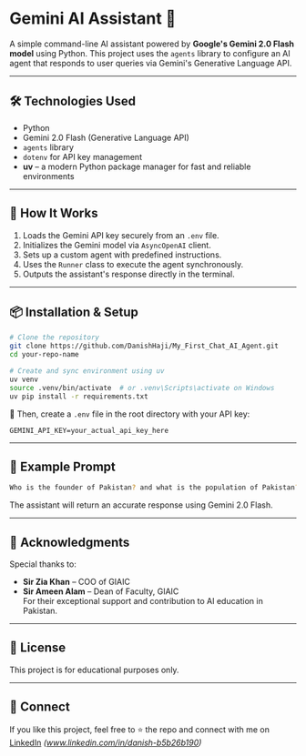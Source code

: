 # Gemini AI Assistant 🤖

A simple command-line AI assistant powered by **Google's Gemini 2.0 Flash model** using Python. This project uses the `agents` library to configure an AI agent that responds to user queries via Gemini's Generative Language API.

---


## 🛠 Technologies Used

- Python  
- Gemini 2.0 Flash (Generative Language API)  
- `agents` library  
- `dotenv` for API key management  
- **uv** – a modern Python package manager for fast and reliable environments

---

## 🚀 How It Works

1. Loads the Gemini API key securely from an `.env` file.  
2. Initializes the Gemini model via `AsyncOpenAI` client.  
3. Sets up a custom agent with predefined instructions.  
4. Uses the `Runner` class to execute the agent synchronously.  
5. Outputs the assistant's response directly in the terminal.

---

## 📦 Installation & Setup

```bash
# Clone the repository
git clone https://github.com/DanishHaji/My_First_Chat_AI_Agent.git
cd your-repo-name

# Create and sync environment using uv
uv venv
source .venv/bin/activate  # or .venv\Scripts\activate on Windows
uv pip install -r requirements.txt
```

📁 Then, create a `.env` file in the root directory with your API key:

```env
GEMINI_API_KEY=your_actual_api_key_here
```

---

## 🧠 Example Prompt

```bash
Who is the founder of Pakistan? and what is the population of Pakistan?
```

The assistant will return an accurate response using Gemini 2.0 Flash.

---

## 🙏 Acknowledgments

Special thanks to:  
- **Sir Zia Khan** – COO of GIAIC  
- **Sir Ameen Alam** – Dean of Faculty, GIAIC  
For their exceptional support and contribution to AI education in Pakistan.

---

## 📌 License

This project is for educational purposes only.

---

## 📢 Connect

If you like this project, feel free to ⭐ the repo and connect with me on [LinkedIn](#) *(www.linkedin.com/in/danish-b5b26b190)*
